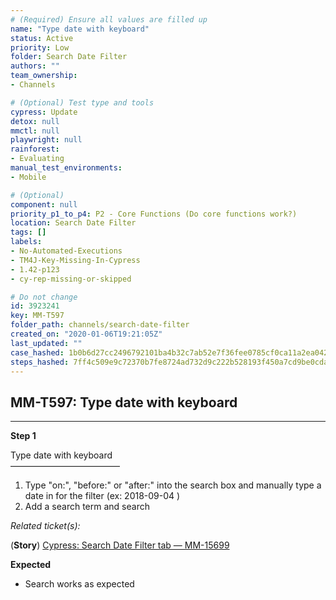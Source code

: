 ```yaml
---
# (Required) Ensure all values are filled up
name: "Type date with keyboard"
status: Active
priority: Low
folder: Search Date Filter
authors: ""
team_ownership: 
- Channels

# (Optional) Test type and tools
cypress: Update
detox: null
mmctl: null
playwright: null
rainforest: 
- Evaluating
manual_test_environments: 
- Mobile

# (Optional)
component: null
priority_p1_to_p4: P2 - Core Functions (Do core functions work?)
location: Search Date Filter
tags: []
labels: 
- No-Automated-Executions
- TM4J-Key-Missing-In-Cypress
- 1.42-p123
- cy-rep-missing-or-skipped

# Do not change
id: 3923241
key: MM-T597
folder_path: channels/search-date-filter
created_on: "2020-01-06T19:21:05Z"
last_updated: ""
case_hashed: 1b0b6d27cc2496792101ba4b32c7ab52e7f36fee0785cf0ca11a2ea0426749c9e8e15d777aeaa0c82730288ca5685c21
steps_hashed: 7ff4c509e9c72370b7fe8724ad732d9c222b528193f450a7cd9be0cda825efe4dd615f6c61866529a9bb69e2510b6636
---
```


## MM-T597: Type date with keyboard

---

**Step 1**

Type date with keyboard\
–––––––––––––––––––––––––

1. Type "on:", "before:" or "after:" into the search box and manually type a date in for the filter (ex: 2018-09-04 )
2. Add a search term and search

_Related ticket(s):_

(**Story**) [Cypress: Search Date Filter tab — MM-15699](https://mattermost.atlassian.net/browse/MM-15699)

**Expected**

- Search works as expected

